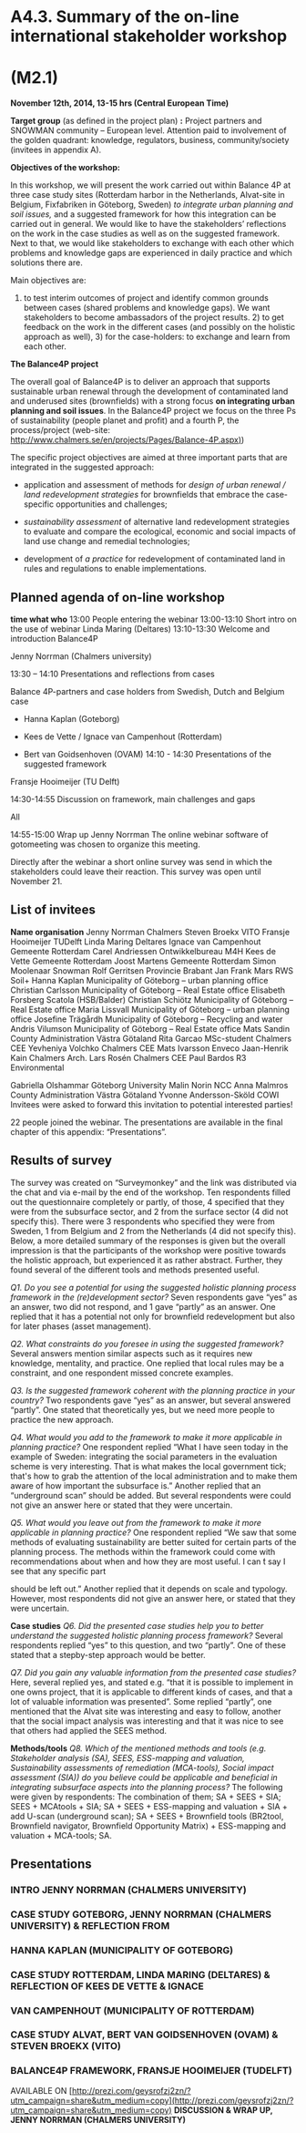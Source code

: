 # A4.3. Summary of the on-line international stakeholder workshop 

# (M2.1) 

**November 12th, 2014, 13-15 hrs (Central European Time)** 

**Target group** (as defined in the project plan) **:** Project partners and SNOWMAN community – European level. Attention paid to involvement of the golden quadrant: knowledge, regulators, business, community/society (invitees in appendix A). 

**Objectives of the workshop:** 

In this workshop, we will present the work carried out within Balance 4P at three case study sites (Rotterdam harbor in the Netherlands, Alvat-site in Belgium, Fixfabriken in Göteborg, Sweden) _to integrate urban planning and soil issues,_ and a suggested framework for how this integration can be carried out in general. We would like to have the stakeholders’ reflections on the work in the case studies as well as on the suggested framework. Next to that, we would like stakeholders to exchange with each other which problems and knowledge gaps are experienced in daily practice and which solutions there are. 

Main objectives are: 

 1) to test interim outcomes of project and identify common grounds between cases (shared problems and knowledge gaps). We want stakeholders to become ambassadors of the project results. 2) to get feedback on the work in the different cases (and possibly on the holistic approach as well), 3) for the case-holders: to exchange and learn from each other. 

**The Balance4P project** 

The overall goal of Balance4P is to deliver an approach that supports sustainable urban renewal through the development of contaminated land and underused sites (brownfields) with a strong focus **on integrating urban planning and soil issues**. In the Balance4P project we focus on the three Ps of sustainability (people planet and profit) and a fourth P, the process/project (web-site: [http://www.chalmers.se/en/projects/Pages/Balance-4P.aspx)](http://www.chalmers.se/en/projects/Pages/Balance-4P.aspx)) 

The specific project objectives are aimed at three important parts that are integrated in the suggested approach: 

- application and assessment of methods for _design of urban renewal / land redevelopment_     _strategies_ for brownfields that embrace the case-specific opportunities and challenges; 

- _sustainability assessment_ of alternative land redevelopment strategies to evaluate and compare     the ecological, economic and social impacts of land use change and remedial technologies; 

- development of _a practice_ for redevelopment of contaminated land in rules and regulations to     enable implementations. 


## Planned agenda of on-line workshop 

**time what who** 13:00 People entering the webinar 13:00-13:10 Short intro on the use of webinar Linda Maring (Deltares) 13:10-13:30 Welcome and introduction Balance4P 

 Jenny Norrman (Chalmers university) 

13:30 – 14:10 Presentations and reflections from cases 

 Balance 4P-partners and case holders from Swedish, Dutch and Belgium case 

- Hanna Kaplan (Goteborg) 

- Kees de Vette / Ignace van     Campenhout (Rotterdam) 

- Bert van Goidsenhoven (OVAM) 14:10 - 14:30 Presentations of the suggested framework 

 Fransje Hooimeijer (TU Delft) 

14:30-14:55 Discussion on framework, main challenges and gaps 

 All 

14:55-15:00 Wrap up Jenny Norrman The online webinar software of gotomeeting was chosen to organize this meeting. 

Directly after the webinar a short online survey was send in which the stakeholders could leave their reaction. This survey was open until November 21. 

## List of invitees 

**Name organisation** Jenny Norrman Chalmers Steven Broekx VITO Fransje Hooimeijer TUDelft Linda Maring Deltares Ignace van Campenhout Gemeente Rotterdam Carel Andriessen Ontwikkelbureau M4H Kees de Vette Gemeente Rotterdam Joost Martens Gemeente Rotterdam Simon Moolenaar Snowman Rolf Gerritsen Provincie Brabant Jan Frank Mars RWS Soil+ Hanna Kaplan Municipality of Göteborg – urban planning office Christian Carlsson Municipality of Göteborg – Real Estate office Elisabeth Forsberg Scatola (HSB/Balder) Christian Schiötz Municipality of Göteborg – Real Estate office Maria Lissvall Municipality of Göteborg – urban planning office Josefine Trägårdh Municipality of Göteborg – Recycling and water Andris Vilumson Municipality of Göteborg – Real Estate office Mats Sandin County Administration Västra Götaland Rita Garcao MSc-student Chalmers CEE Yevheniya Volchko Chalmers CEE Mats Ivarsson Enveco Jaan-Henrik Kain Chalmers Arch. Lars Rosén Chalmers CEE Paul Bardos R3 Environmental 


Gabriella Olshammar Göteborg University Malin Norin NCC Anna Malmros County Administration Västra Götaland Yvonne Andersson-Sköld COWI Invitees were asked to forward this invitation to potential interested parties! 

22 people joined the webinar. The presentations are available in the final chapter of this appendix: “Presentations”. 

## Results of survey 

The survey was created on “Surveymonkey” and the link was distributed via the chat and via e-mail by the end of the workshop. Ten respondents filled out the questionnaire completely or partly, of those, 4 specified that they were from the subsurface sector, and 2 from the surface sector (4 did not specify this). There were 3 respondents who specified they were from Sweden, 1 from Belgium and 2 from the Netherlands (4 did not specify this). Below, a more detailed summary of the responses is given but the overall impression is that the participants of the workshop were positive towards the holistic approach, but experienced it as rather abstract. Further, they found several of the different tools and methods presented useful. 

_Q1. Do you see a potential for using the suggested holistic planning process framework in the (re)development sector?_ Seven respondents gave “yes” as an answer, two did not respond, and 1 gave “partly” as an answer. One replied that it has a potential not only for brownfield redevelopment but also for later phases (asset management). 

_Q2. What constraints do you foresee in using the suggested framework?_ Several answers mention similar aspects such as it requires new knowledge, mentality, and practice. One replied that local rules may be a constraint, and one respondent missed concrete examples. 

_Q3. Is the suggested framework coherent with the planning practice in your country?_ Two respondents gave “yes” as an answer, but several answered “partly”. One stated that theoretically yes, but we need more people to practice the new approach. 

_Q4. What would you add to the framework to make it more applicable in planning practice?_ One respondent replied “What I have seen today in the example of Sweden: integrating the social parameters in the evaluation scheme is very interesting. That is what makes the local government tick; that's how to grab the attention of the local administration and to make them aware of how important the subsurface is.” Another replied that an “underground scan” should be added. But several respondents were could not give an answer here or stated that they were uncertain. 

_Q5. What would you leave out from the framework to make it more applicable in planning practice?_ One respondent replied “We saw that some methods of evaluating sustainability are better suited for certain parts of the planning process. The methods within the framework could come with recommendations about when and how they are most useful. I can ́t say I see that any specific part 


should be left out.” Another replied that it depends on scale and typology. However, most respondents did not give an answer here, or stated that they were uncertain. 

**Case studies** _Q6. Did the presented case studies help you to better understand the suggested holistic planning process framework?_ Several respondents replied “yes” to this question, and two “partly”. One of these stated that a stepby-step approach would be better. 

_Q7. Did you gain any valuable information from the presented case studies?_ Here, several replied yes, and stated e.g. “that it is possible to implement in one owns project, that it is applicable to different kinds of cases, and that a lot of valuable information was presented”. Some replied “partly”, one mentioned that the Alvat site was interesting and easy to follow, another that the social impact analysis was interesting and that it was nice to see that others had applied the SEES method. 

**Methods/tools** _Q8. Which of the mentioned methods and tools (e.g. Stakeholder analysis (SA), SEES, ESS-mapping and valuation, Sustainability assessments of remediation (MCA-tools), Social impact assessment (SIA)) do you believe could be applicable and beneficial in integrating subsurface aspects into the planning process?_ The following were given by respondents: The combination of them; SA + SEES + SIA; SEES + MCAtools + SIA; SA + SEES + ESS-mapping and valuation + SIA + add U-scan (underground scan); SA + SEES + Brownfield tools (BR2tool, Brownfield navigator, Brownfield Opportunity Matrix) + ESS-mapping and valuation + MCA-tools; SA. 


## Presentations 

### INTRO JENNY NORRMAN (CHALMERS UNIVERSITY) 



### CASE STUDY GOTEBORG, JENNY NORRMAN (CHALMERS UNIVERSITY) & REFLECTION FROM 

### HANNA KAPLAN (MUNICIPALITY OF GOTEBORG) 



### CASE STUDY ROTTERDAM, LINDA MARING (DELTARES) & REFLECTION OF KEES DE VETTE & IGNACE 

### VAN CAMPENHOUT (MUNICIPALITY OF ROTTERDAM) 



### CASE STUDY ALVAT, BERT VAN GOIDSENHOVEN (OVAM) & STEVEN BROEKX (VITO) 




### BALANCE4P FRAMEWORK, FRANSJE HOOIMEIJER (TUDELFT) 

AVAILABLE ON [http://prezi.com/geysrofzj2zn/?utm_campaign=share&utm_medium=copy](http://prezi.com/geysrofzj2zn/?utm_campaign=share&utm_medium=copy) **DISCUSSION & WRAP UP, JENNY NORRMAN (CHALMERS UNIVERSITY)** 



